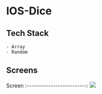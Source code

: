 # IOS-Dice

## Tech Stack
    - Array
    - Random
  
## Screens

Screen 
:-------------------------: 
![](https://media.giphy.com/media/RNQZ9fuRMH6Fi1OmLa/giphy.gif)
